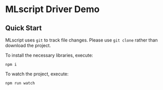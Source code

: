 # MLscript Driver Demo
## Quick Start
MLscript uses `git` to track file changes. Please use `git clone` rather than download the project.

To install the necessary libraries, execute:
```shell
npm i
```

To watch the project, execute:
```shell
npm run watch
```
